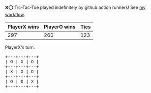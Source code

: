 :x::o: Tic-Tac-Toe played indefinitely by github action runners! See [my workflow](.github/workflows/play.yaml).

|PlayerX wins|PlayerO wins|Ties|
|-|-|-|
|297|260|123|

PlayerX's turn.

<pre>
+---+---+---+
| O | X | O |
+---+---+---+
| X | X | O |
+---+---+---+
| O | O | X |
+---+---+---+
</pre>